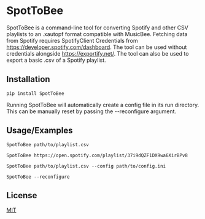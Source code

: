 # SpotToBee
SpotToBee is a command-line tool for converting Spotify and other CSV playlists to an .xautopf format compatible with MusicBee. Fetching data from Spotify requires SpotifyClient Credentials from https://developer.spotify.com/dashboard. The tool can be used without credentials alongside https://exportify.net/. The tool can also be used to export a basic .csv of a Spotify playlist.

## Installation

    pip install SpotToBee

Running SpotToBee will automatically create a config file in its run directory. This can be manually reset by passing the --reconfigure argument.
## Usage/Examples

    SpotToBee path/to/playlist.csv

    SpotToBee https://open.spotify.com/playlist/37i9dQZF1DX9wa6XirBPv8

    SpotToBee path/to/playlist.csv --config path/to/config.ini

    SpotToBee --reconfigure

## License

[MIT](https://choosealicense.com/licenses/mit/)

